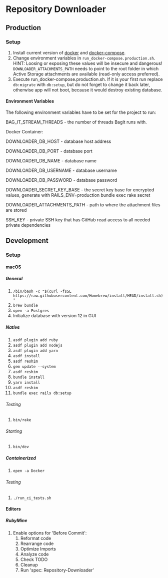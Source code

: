 # Repository Downloader

## Production
### Setup
1. Install current version of [docker](https://docs.docker.com/get-docker/) and [docker-compose](https://docs.docker.com/compose/install/).
2. Change environment variables in `run_docker-compose.production.sh`.
   HINT: Loosing or exposing these values will be insecure and dangerous!
   `DOWNLOADER_ATTACHMENTS_PATH` needs to point to the root folder in which Active Storage attachments are available (read-only access preferred).
3. Execute run_docker-compose.production.sh.
   If it is your first run replace `db:migrate` with `db:setup`, but do not forget to change it back later, otherwise app will not boot, because it would destroy existing database.

#### Environment Variables
The following environment variables have to be set for the project to run:

BAG_IT_STREAM_THREADS - the number of threads BagIt runs with.

Docker Container:

DOWNLOADER_DB_HOST - database host address

DOWNLOADER_DB_PORT - database port

DOWNLOADER_DB_NAME - database name

DOWNLOADER_DB_USERNAME - database username

DOWNLOADER_DB_PASSWORD - database password

DOWNLOADER_SECRET_KEY_BASE - the secret key base for encrypted values, generate with RAILS_ENV=production bundle exec rake secret

DOWNLOADER_ATTACHMENTS_PATH - path to where the attachment files are stored

SSH_KEY - private SSH key that has GitHub read access to all needed private dependencies

## Development

### Setup

#### macOS

##### General

1. `/bin/bash -c "$(curl -fsSL https://raw.githubusercontent.com/Homebrew/install/HEAD/install.sh)"`
2. `brew bundle`
3. `open -a Postgres`
4. Initialize database with version 12 in GUI

##### Native

1. `asdf plugin add ruby`
2. `asdf plugin add nodejs`
3. `asdf plugin add yarn`
4. `asdf install`
5. `asdf reshim`
6. `gem update --system`
7. `asdf reshim`
8. `bundle install`
9. `yarn install`
10. `asdf reshim`
11. `bundle exec rails db:setup`

###### Testing

1. `bin/rake`

###### Starting

1. `bin/dev`

##### Containerized

1. `open -a Docker`

###### Testing

1. `./run_ci_tests.sh`

#### Editors

##### RubyMine

1. Enable options for 'Before Commit':
   1. Reformat code
   2. Rearrange code
   3. Optimize Imports
   4. Analyze code
   5. Check TODO
   6. Cleanup
   7. Run 'spec: Repository-Downloader'


